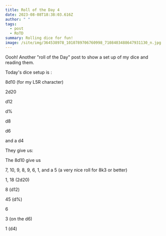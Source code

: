 ```yaml
---
title: Roll of the Day 4
date: 2023-08-08T18:38:03.616Z
author: " "
tags:
  - post
  - RoTD
summary: Rolling dice for fun!
image: /site/img/364538978_1010789706760998_7108403488647931130_n.jpg
---
```

 Oooh! Another "roll of the Day" post to show a set up of my dice and reading them. 

T﻿oday's dice setup is :

8d10 (for my L5R character)

2d20

d﻿12

d﻿%

d﻿8

d﻿6

and a d4

They give us:

The 8d10 give us

7, 10, 9, 8, 9, 6, 1, and a 5 (a very nice roll for 8k3 or better) 

1, 18 (2d20) 

8 (d12)

45 (d%)

6 

3 (on the d6)

1 (d4)